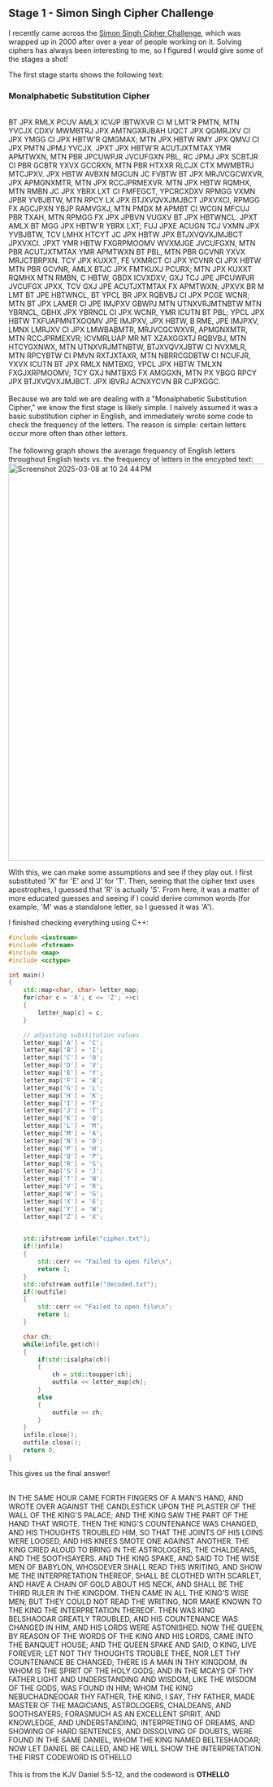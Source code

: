## Stage 1 - Simon Singh Cipher Challenge

I recently came across the [Simon Singh Cipher Challenge](https://simonsingh.net/cryptography/cipher-challenge/), which was wrapped up in 2000 after over a year of people working on it. 
Solving ciphers has always been interesting to me, so I figured I would give some of the stages a shot!

The first stage starts shows the following text:
<br>
<h3>Monalphabetic Substitution Cipher</h3>
<br>
BT JPX RMLX PCUV AMLX ICVJP IBTWXVR CI M LMT'R PMTN, MTN YVCJX CDXV MWMBTRJ JPX AMTNGXRJBAH UQCT JPX QGMRJXV CI JPX YMGG CI JPX HBTW'R QMGMAX; MTN JPX HBTW RMY JPX QMVJ CI JPX PMTN JPMJ YVCJX. JPXT JPX HBTW'R ACUTJXTMTAX YMR APMTWXN, MTN PBR JPCUWPJR JVCUFGXN PBL, RC JPMJ JPX SCBTJR CI PBR GCBTR YXVX GCCRXN, MTN PBR HTXXR RLCJX CTX MWMBTRJ MTCJPXV. JPX HBTW AVBXN MGCUN JC FVBTW BT JPX MRJVCGCWXVR, JPX APMGNXMTR, MTN JPX RCCJPRMEXVR. MTN JPX HBTW RQMHX, MTN RMBN JC JPX YBRX LXT CI FMFEGCT, YPCRCXDXV RPMGG VXMN JPBR YVBJBTW, MTN RPCY LX JPX BTJXVQVXJMJBCT JPXVXCI, RPMGG FX AGCJPXN YBJP RAMVGXJ, MTN PMDX M APMBT CI WCGN MFCUJ PBR TXAH, MTN RPMGG FX JPX JPBVN VUGXV BT JPX HBTWNCL. JPXT AMLX BT MGG JPX HBTW'R YBRX LXT; FUJ JPXE ACUGN TCJ VXMN JPX YVBJBTW, TCV LMHX HTCYT JC JPX HBTW JPX BTJXVQVXJMJBCT JPXVXCI. JPXT YMR HBTW FXGRPMOOMV WVXMJGE JVCUFGXN, MTN PBR ACUTJXTMTAX YMR APMTWXN BT PBL, MTN PBR GCVNR YXVX MRJCTBRPXN. TCY JPX KUXXT, FE VXMRCT CI JPX YCVNR CI JPX HBTW MTN PBR GCVNR, AMLX BTJC JPX FMTKUXJ PCURX; MTN JPX KUXXT RQMHX MTN RMBN, C HBTW, GBDX ICVXDXV; GXJ TCJ JPE JPCUWPJR JVCUFGX JPXX, TCV GXJ JPE ACUTJXTMTAX FX APMTWXN; JPXVX BR M LMT BT JPE HBTWNCL, BT YPCL BR JPX RQBVBJ CI JPX PCGE WCNR; MTN BT JPX LAMER CI JPE IMJPXV GBWPJ MTN UTNXVRJMTNBTW MTN YBRNCL, GBHX JPX YBRNCL CI JPX WCNR, YMR ICUTN BT PBL; YPCL JPX HBTW TXFUAPMNTXOOMV JPE IMJPXV, JPX HBTW, B RME, JPE IMJPXV, LMNX LMRJXV CI JPX LMWBABMTR, MRJVCGCWXVR, APMGNXMTR, MTN RCCJPRMEXVR; ICVMRLUAP MR MT XZAXGGXTJ RQBVBJ, MTN HTCYGXNWX, MTN UTNXVRJMTNBTW, BTJXVQVXJBTW CI NVXMLR, MTN RPCYBTW CI PMVN RXTJXTAXR, MTN NBRRCGDBTW CI NCUFJR, YXVX ICUTN BT JPX RMLX NMTBXG, YPCL JPX HBTW TMLXN FXGJXRPMOOMV; TCY GXJ NMTBXG FX AMGGXN, MTN PX YBGG RPCY JPX BTJXVQVXJMJBCT. JPX IBVRJ ACNXYCVN BR CJPXGGC.
<br>
<br>
Because we are told we are dealing with a "Monalphabetic Substitution Cipher," we know the first stage is likely simple. I naïvely assumed it was a basic substitution cipher in English, and 
immediately wrote some code to check the frequency of the letters. The reason is simple: certain letters occur more often than other letters.
<br>
<br>
The following graph shows the average frequency of English letters throughout English texts vs. the frequency of letters in the encypted text:
<br>
<a href="https://en.m.wikipedia.org/wiki/File:English_letter_frequency_%28frequency%29.svg"><img width="781" alt="Screenshot 2025-03-08 at 10 24 44 PM" src="https://github.com/user-attachments/assets/80ec5dfc-7853-4d39-8de0-0e540aa96a78"/></a>

With this, we can make some assumptions and see if they play out. I first substituted 'X' for 'E' and 'J' for 'T'. Then, seeing that the cipher text uses apostrophes, I guessed that 'R' is actually
'S'. From here, it was a matter of more educated guesses and seeing if I could derive common words (for example, 'M' was a standalone letter, so I guessed it was 'A').

I finished checking everything using C++:
```cpp
#include <iostream>
#include <fstream>
#include <map>
#include <cctype>

int main()
{
    std::map<char, char> letter_map;
    for(char c = 'A'; c <= 'Z'; ++c)
    {
        letter_map[c] = c;
    }

    // adjusting substitution values
    letter_map['A'] = 'C';
    letter_map['B'] = 'I';
    letter_map['C'] = 'O';
    letter_map['D'] = 'V';
    letter_map['E'] = 'Y';
    letter_map['F'] = 'B';
    letter_map['G'] = 'L';
    letter_map['H'] = 'K';
    letter_map['I'] = 'F';
    letter_map['J'] = 'T';
    letter_map['K'] = 'Q';
    letter_map['L'] = 'M';
    letter_map['M'] = 'A';
    letter_map['N'] = 'D';
    letter_map['P'] = 'H';
    letter_map['Q'] = 'P';
    letter_map['R'] = 'S';
    letter_map['S'] = 'J';
    letter_map['T'] = 'N';
    letter_map['V'] = 'R';
    letter_map['W'] = 'G';
    letter_map['X'] = 'E';
    letter_map['Y'] = 'W';
    letter_map['Z'] = 'X';
    

    std::ifstream infile("cipher.txt");
    if(!infile)
    {
        std::cerr << "Failed to open file\n";
        return 1;
    }
    std::ofstream outfile("decoded.txt");
    if(!outfile)
    {
        std::cerr << "Failed to open file\n";
        return 1;
    }

    char ch;
    while(infile.get(ch))
    {
        if(std::isalpha(ch))
        {
            ch = std::toupper(ch);
            outfile << letter_map[ch];
        }
        else
        {
            outfile << ch;
        }
    }
    infile.close();
    outfile.close();
    return 0;
}
```
This gives us the final answer!
<br>
<br>

IN THE SAME HOUR CAME FORTH FINGERS OF A MAN'S HAND, AND WROTE OVER AGAINST THE CANDLESTICK UPON THE PLASTER OF THE WALL OF THE KING'S PALACE; AND THE KING SAW THE PART OF THE HAND THAT WROTE. THEN THE KING'S COUNTENANCE WAS CHANGED, AND HIS THOUGHTS TROUBLED HIM, SO THAT THE JOINTS OF HIS LOINS WERE LOOSED, AND HIS KNEES SMOTE ONE AGAINST ANOTHER. THE KING CRIED ALOUD TO BRING IN THE ASTROLOGERS, THE CHALDEANS, AND THE SOOTHSAYERS. AND THE KING SPAKE, AND SAID TO THE WISE MEN OF BABYLON, WHOSOEVER SHALL READ THIS WRITING, AND SHOW ME THE INTERPRETATION THEREOF, SHALL BE CLOTHED WITH SCARLET, AND HAVE A CHAIN OF GOLD ABOUT HIS NECK, AND SHALL BE THE THIRD RULER IN THE KINGDOM. THEN CAME IN ALL THE KING'S WISE MEN; BUT THEY COULD NOT READ THE WRITING, NOR MAKE KNOWN TO THE KING THE INTERPRETATION THEREOF. THEN WAS KING BELSHAOOAR GREATLY TROUBLED, AND HIS COUNTENANCE WAS CHANGED IN HIM, AND HIS LORDS WERE ASTONISHED. NOW THE QUEEN, BY REASON OF THE WORDS OF THE KING AND HIS LORDS, CAME INTO THE BANQUET HOUSE; AND THE QUEEN SPAKE AND SAID, O KING, LIVE FOREVER; LET NOT THY THOUGHTS TROUBLE THEE, NOR LET THY COUNTENANCE BE CHANGED; THERE IS A MAN IN THY KINGDOM, IN WHOM IS THE SPIRIT OF THE HOLY GODS; AND IN THE MCAYS OF THY FATHER LIGHT AND UNDERSTANDING AND WISDOM, LIKE THE WISDOM OF THE GODS, WAS FOUND IN HIM; WHOM THE KING NEBUCHADNEOOAR THY FATHER, THE KING, I SAY, THY FATHER, MADE MASTER OF THE MAGICIANS, ASTROLOGERS, CHALDEANS, AND SOOTHSAYERS; FORASMUCH AS AN EXCELLENT SPIRIT, AND KNOWLEDGE, AND UNDERSTANDING, INTERPRETING OF DREAMS, AND SHOWING OF HARD SENTENCES, AND DISSOLVING OF DOUBTS, WERE FOUND IN THE SAME DANIEL, WHOM THE KING NAMED BELTESHAOOAR; NOW LET DANIEL BE CALLED, AND HE WILL SHOW THE INTERPRETATION. THE FIRST CODEWORD IS OTHELLO
<br>
<br>
This is from the KJV Daniel 5:5-12, and the codeword is **OTHELLO**
